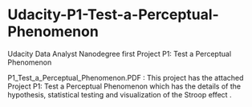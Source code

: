 # Udacity-P1-Test-a-Perceptual-Phenomenon
Udacity Data Analyst Nanodegree first  Project P1: Test a Perceptual Phenomenon

P1_Test_a_Perceptual_Phenomenon.PDF : This project has the attached Project P1: Test a Perceptual Phenomenon which has
the details of the hypothesis, statistical testing and visualization of the Stroop effect .
